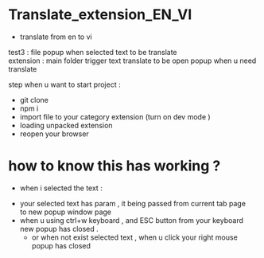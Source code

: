 # Translate_extension_EN_VI
- translate from en to vi <br>


test3 : file popup when selected text to be translate <br>
extension : main folder trigger text translate to be open popup when u need translate <br>

step when u want to start project : <br>
+ git clone
+ npm i
+ import file to your category extension (turn on dev  mode )
+ loading unpacked  extension 
+ reopen your browser 

# how to know this has working ? 
- when i selected the text :
+ your selected text has param , it being passed from current tab page <br>
  to new popup window page 
+ when u using ctrl+w keyboard , and ESC button from your keyboard <br>
  new popup has closed .
  - or when not exist selected text , when u click your right mouse <br>
    popup has closed
